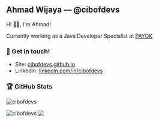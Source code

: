 ## Ahmad Wijaya — @cibofdevs

Hi 👋🏻, I'm Ahmad!

Currently working as a Java Developer Specialist at [PAYOK](https://payok.com)
  
### 💬 Get in touch!
- Site: [cibofdevs.github.io](https://cibofdevs.github.io)
- Linkedin: [linkedin.com/in/cibofdevs](https://www.linkedin.com/in/cibofdevs)

### 🏆 GitHub Stats
<p align="left"> <img src="https://komarev.com/ghpvc/?username=cibofdevs" alt="cibofdevs" /> </p>
<p><img align="left" src="https://github-readme-stats.vercel.app/api/top-langs/?username=cibofdevs&layout=compact&theme=dracula&&hide_border=true" alt="cibofdevs"/></p>
<img src="https://github-profile-summary-cards.vercel.app/api/cards/profile-details?username=cibofdevs&theme=github_dark" />
